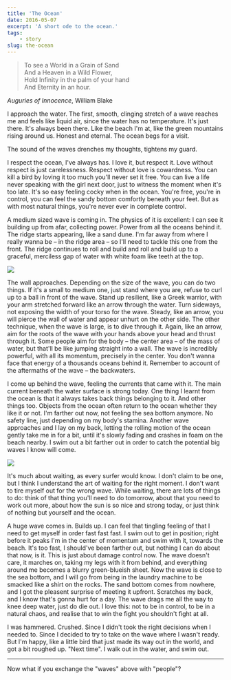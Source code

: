 ```yaml
---
title: 'The Ocean'
date: 2016-05-07
excerpt: 'A short ode to the ocean.'
tags:
    - story
slug: the-ocean
---
```


> To see a World in a Grain of Sand\
> And a Heaven in a Wild Flower,\
> Hold Infinity in the palm of your hand\
> And Eternity in an hour.

_Auguries of Innocence_, William Blake

I approach the water. The first, smooth, clinging stretch of a wave reaches me and feels like liquid
air, since the water has no temperature. It's just there. It's always been there. Like the beach I'm
at, like the green mountains rising around us. Honest and eternal. The ocean begs for a visit.

The sound of the waves drenches my thoughts, tightens my guard.

I respect the ocean, I've always has. I love it, but respect it. Love without respect is just
carelessness. Respect without love is cowardness. You can kill a bird by loving it too much you'll
never set it free. You can live a life never speaking with the girl next door, just to witness the
moment when it's too late. It's so easy feeling cocky when in the ocean. You're free, you're in
control, you can feel the sandy bottom comfortly beneath your feet. But as with most natural things,
you're never ever in complete control.

A medium sized wave is coming in. The physics of it is excellent: I can see it building up from
afar, collecting power. Power from all the oceans behind it. The ridge starts appearing, like a sand
dune. I'm far away from where I really wanna be – in the ridge area – so I'll need to tackle this
one from the front. The ridge continues to roll and build and roll and build up to a graceful,
merciless gap of water with white foam like teeth at the top.

![](https://41.media.tumblr.com/d42970e8b291c4ee5e851754d6ce286e/tumblr_inline_o5sgl53smS1qbkmlf_1280.jpg)

The wall approaches. Depending on the size of the wave, you can do two things. If it's a small to
medium one, just stand where you are, refuse to curl up to a ball in front of the wave. Stand up
resilient, like a Greek warrior, with your arm stretched forward like an arrow through the water.
Turn sideways, not exposing the width of your torso for the wave. Steady, like an arrow, you will
pierce the wall of water and appear unhurt on the other side. The other technique, when the wave is
large, is to dive through it. Again, like an arrow, aim for the roots of the wave with your hands
above your head and thrust through it. Some people aim for the body – the center area – of the mass
of water, but that'll be like jumping straight into a wall. The wave is incredibly powerful, with
all its momentum, precisely in the center. You don't wanna face that energy of a thousands oceans
behind it. Remember to account of the aftermaths of the wave – the backwaters.

I come up behind the wave, feeling the currents that came with it. The main current beneath the
water surface is strong today. One thing I learnt from the ocean is that it always takes back things
belonging to it. And other things too. Objects from the ocean often return to the ocean whether they
like it or not. I'm farther out now, not feeling the sea bottom anymore. No safety line, just
depending on my body's stamina. Another wave approaches and I lay on my back, letting the rolling
motion of the ocean gently take me in for a bit, until it's slowly fading and crashes in foam on the
beach nearby. I swim out a bit farther out in order to catch the potential big waves I know will
come.

![](https://40.media.tumblr.com/29112cd670488bd4ce6289dca20e2409/tumblr_inline_o5sglhoWeX1qbkmlf_1280.jpg)

It's much about waiting, as every surfer would know. I don't claim to be one, but I think I
understand the art of waiting for the right moment. I don't want to tire myself out for the wrong
wave. While waiting, there are lots of things to do: think of that thing you'll need to do tomorrow,
about that you need to work out more, about how the sun is so nice and strong today, or just think
of nothing but yourself and the ocean.

A huge wave comes in. Builds up. I can feel that tingling feeling of that I need to get myself in
order fast fast fast. I swim out to get in position; right before it peaks I'm in the center of
momentum and swim with it, towards the beach. It's too fast, I should've been farther out, but
nothing I can do about that now, is it. This is just about damage control now. The wave doesn't
care, it marches on, taking my legs with it from behind, and everything around me becomes a blurry
green-blueish sheet. Now the wave is close to the sea bottom, and I will go from being in the
laundry machine to be smacked like a shirt on the rocks. The sand bottom comes from nowhere, and I
got the pleasent surprise of meeting it upfront. Scratches my back, and I know that's gonna hurt for
a day. The wave drags me all the way to knee deep water, just do die out. I love this: not to be in
control, to be in a natural chaos, and realise that to win the fight you shouldn't fight at all.

I was hammered. Crushed. Since I didn't took the right decisions when I needed to. Since I decided
to try to take on the wave where I wasn't ready. But I'm happy, like a little bird that just made
its way out in the world, and got a bit roughed up. "Next time". I walk out in the water, and swim
out.

---

Now what if you exchange the "waves" above with "people"?
